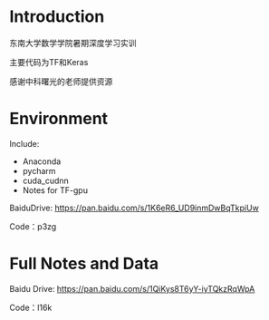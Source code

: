 # Introduction
东南大学数学学院暑期深度学习实训

主要代码为TF和Keras

感谢中科曙光的老师提供资源

# Environment
Include:
- Anaconda
- pycharm
- cuda_cudnn
- Notes for TF-gpu

BaiduDrive: https://pan.baidu.com/s/1K6eR6_UD9inmDwBqTkpiUw 

Code：p3zg 

# Full Notes and Data
Baidu Drive: https://pan.baidu.com/s/1QiKys8T6yY-iyTQkzRqWpA 

Code：l16k
